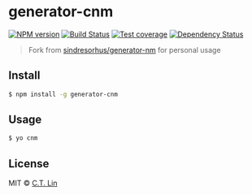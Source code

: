 # generator-cnm

[![NPM version][npm-image]][npm-url]
[![Build Status][travis-image]][travis-url]
[![Test coverage][coveralls-image]][coveralls-url]
[![Dependency Status][david_img]][david_site]

> Fork from [sindresorhus/generator-nm](https://github.com/sindresorhus/generator-nm) for personal usage

## Install

```sh
$ npm install -g generator-cnm
```

## Usage

```sh
$ yo cnm
```

## License

MIT © [C.T. Lin](https://github.com/chentsulin)

[npm-image]: https://badge.fury.io/js/generator-cnm.svg
[npm-url]: https://npmjs.org/package/generator-cnm
[travis-image]: https://travis-ci.org/chentsulin/generator-cnm.svg
[travis-url]: https://travis-ci.org/chentsulin/generator-cnm
[coveralls-image]: https://coveralls.io/repos/chentsulin/generator-cnm/badge.svg?branch=master&service=github
[coveralls-url]: https://coveralls.io/r/chentsulin/generator-cnm?branch=master
[david_img]: https://david-dm.org/chentsulin/generator-cnm.svg
[david_site]: https://david-dm.org/chentsulin/generator-cnm
